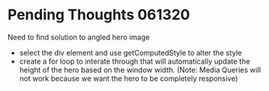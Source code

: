 # Pending Thoughts 061320

Need to find solution to angled hero image
  - select the div element and use getComputedStyle to alter the style
  - create a for loop to interate through that will automatically update the height of the hero based on the window width.
  (Note: Media Queries will not work because we want the hero to be completely responsive)
